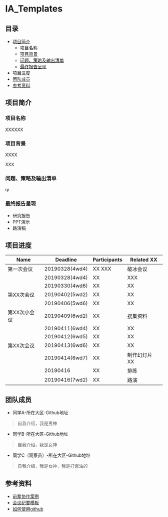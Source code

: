 # IA_Templates


## 目录
- [项目简介](#项目简介)
  - [项目名称](#项目名称)
  - [项目背景](#项目背景)
  - [问题、策略及输出清单](#问题、策略及输出清单)
  - [最终报告呈现](#最终报告呈现)
- [项目进度](#项目进度)
- [团队成员](#团队成员)
- [参考资料](#参考资料)

## 项目简介

### 项目名称

XXXXXX

### 项目背景

XXXX

XXX


### 问题、策略及输出清单

qi 

### 最终报告呈现

- 研究报告
- PPT演示
- 路演稿

## 项目进度

| Name | Deadline               | Participants    | Related XX                                             |
| -------- | ------------------ | ---------- | ------------------------------------------------------------ |
| 第一次会议 | 20190328(4wd4) |   XX  XXX | 破冰会议 |
|          | 20190328(4wd4) |XX  | XXX                                      |
|          | 20190330(4wd6) |  XX  | XX        |
| 第XX次会议 | 20190402(5wd2)     | XX       | XX                         |
|          | 20190406(5wd6)     | XX       | XX                                       |
| 第XX次小会议 | 20190409(6wd2)     | XX       | 搜集资料                                       |
|          | 20190411(6wd4)     | XX     | XX                                                   |
|          | 20190412(6wd5)     | XX     | XX                                                    |
| 第XX次会议 | 20190413(6wd6)     | XX       | XX                               |
|          | 20190414(6wd7)     | XX       | 制作幻灯片      XX                              |
|          | 20190416           | XX       | 排练                                                  |
|          | 20190416(7wd2)     | XX     | 路演                                                         |





## 团队成员

- 同学A-所在大区-Github地址

> 自我介绍，我是男神

- 同学B-所在大区-Github地址

> 自我介绍，我是女神

- 同学C（观察员）-所在大区-Github地址

> 自我介绍，我是女神，我是打酱油的

## 参考资料

- [前辈协作案例](https://github.com/tokong/C-B/blob/master/Reference/%E4%BC%98%E9%9B%85%E7%9A%84%E5%8D%8F%E4%BD%9C%E6%A1%88%E5%88%97.md)
- [会议纪要模板](https://github.com/tokong/C-B/blob/master/Reference/%E4%BC%9A%E8%AE%AE%E7%BA%AA%E8%A6%81%E6%A8%A1%E6%9D%BF.md)
- [如何使用github](https://github.com/OpenMindClub/Share/wiki)
